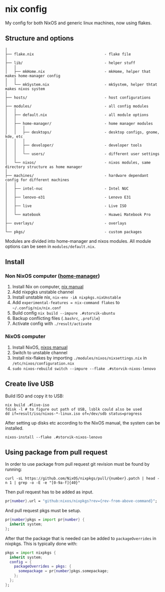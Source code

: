# nix config

My config for both NixOS and generic linux machines, now using flakes.

## Structure and options

```
│
├── flake.nix                                - flake file
│
├── lib/                                     - helper stuff
│   │
│   ├── mkHome.nix                           - mkHome, helper that makes home-manager config
│   │
│   └── mkSystem.nix                         - mkSystem, helper thtat makes nixos system
│
├── hosts/                                   - host configurations
│
├── modules/                                 - all config modules
│   │
│   ├── default.nix                          - all module options
│   │
│   ├── home-manager/                        - home manager modules
│   │   │
│   │   ├── desktops/                        - desktop configs, gnome, kde, etc
│   │   │
│   │   ├── developer/                       - developer tools
│   │   │
│   │   └── users/                           - different user settings
│   │
│   └── nixos/                               - nixos modules, same directory structure as home manager
│
├── machines/                                - hardware dependant config for different machines
│   │
│   ├── intel-nuc                            - Intel NUC
│   │
│   ├── lenovo-e31                           - Lenovo E31
│   │
│   ├── live                                 - Live ISO
│   │
│   └── matebook                             - Huawei Matebook Pro
│
├── overlays/                                - overlays
│
└── pkgs/                                    - custom packages
```

Modules are divided into home-manager and nixos modules.
All module options can be seen in `modules/default.nix`.

## Install

### Non NixOS computer ([home-manager](https://github.com/nix-community/home-manager))

1. Install Nix on computer, [nix manual](https://nixos.org/manual/nix/stable/)
2. Add nixpgks unstable channel
3. Install unstable nix, `nix-env -iA nixpkgs.nixUnstable`
4. Add `experimental-features = nix-command flakes` to `~/.config/nix/nix.conf`
5. Build config `nix build --impure .#storvik-ubuntu`
6. Backup conflicting files (`.bashrc`, `.profile`)
7. Activate config with `./result/activate`

### NixOS computer

1. Install NixOS, [nixos manual](https://nixos.org/manual/nixos/stable/)
2. Switch to unstable channel
3. Install nix-flakes by importing `./modules/nixos/nixsettings.nix` in `/etc/nixos/configuration.nix`
4. `sudo nixos-rebuild switch --impure --flake .#storvik-nixos-lenovo`


## Create live USB

Build ISO and copy it to USB:

``` shell
nix build .#live-iso
fdisk -l # to figure out path of USB, lsblk could also be used
dd if=result/iso/nixos-*-linux.iso of=/dev/sdb status=progress
```

After setting up disks etc according to the NixOS manual, the system can be installed.

``` shell
nixos-install --flake .#storvik-nixos-lenovo
```

## Using package from pull request

In order to use package from pull request git revision must be found by running:

``` shell
curl -sL https://github.com/NixOS/nixpkgs/pull/{number}.patch | head -n 1 | grep -o -E -e "[0-9a-f]{40}"
```

Then pull request has to be added as input.

``` nix
pr{number}.url = "github:nixos/nixpkgs?rev={rev-from-above-command}";
```

And pull request pkgs must be setup.

``` nix
pr{number}pkgs = import pr{number} {
  inherit system;
};
```

After that the package that is needed can be added to `packageOverrides` in nixpkgs.
This is typically done with:

``` nix
pkgs = import nixpkgs {
  inherit system;
  config = {
    packageOverrides = pkgs: {
      somepackage = pr{number}pkgs.somepackage;
    };
  };
};
```
